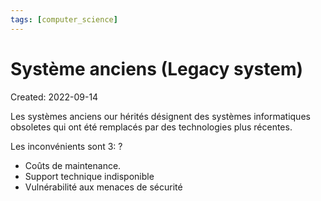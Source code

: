 ```yaml
---
tags: [computer_science] 
---
```

# Système anciens (Legacy system)
Created: 2022-09-14

Les systèmes anciens our hérités désignent des systèmes informatiques obsoletes qui ont été remplacés par des technologies plus récentes.

Les inconvénients sont 3:
?
- Coûts de maintenance.
- Support technique indisponible
- Vulnérabilité aux menaces de sécurité
<!--SR:!2022-09-15,1,230-->